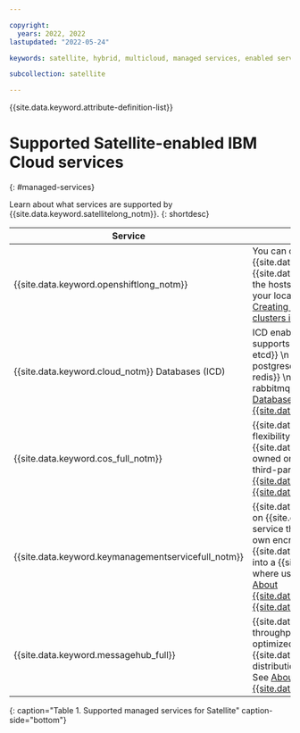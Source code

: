 ```yaml
---

copyright:
  years: 2022, 2022
lastupdated: "2022-05-24"

keywords: satellite, hybrid, multicloud, managed services, enabled service, satellite-enabled

subcollection: satellite

---
```


{{site.data.keyword.attribute-definition-list}}


# Supported Satellite-enabled IBM Cloud services
{: #managed-services}

Learn about what services are supported by {{site.data.keyword.satellitelong_notm}}.
{: shortdesc}

| Service | Description of support |
| ------- | -------------- |
| {{site.data.keyword.openshiftlong_notm}} | You can create {{site.data.keyword.openshiftlong_notm}} clusters in a {{site.data.keyword.satelliteshort}} location, and use the hosts of your own infrastructure that you added to your location as the worker nodes for the cluster. See [Creating {{site.data.keyword.redhat_openshift_notm}} clusters in {{site.data.keyword.satelliteshort}}](/docs/openshift?topic=openshift-satellite-clusters). |
| {{site.data.keyword.cloud_notm}} Databases (ICD) | ICD enabled by {{site.data.keyword.satelliteshort}} supports  \n - {{site.data.keyword.databases-for-etcd}} \n - {{site.data.keyword.databases-for-postgresql}} \n -  {{site.data.keyword.databases-for-redis}} \n -  {{site.data.keyword.messages-for-rabbitmq}}. \n  See [{{site.data.keyword.cloud_notm}} Databases (ICD) enabled by {{site.data.keyword.satellitelong_notm}}](/docs/cloud-databases?topic=cloud-databases-satellite-get-started). |
| {{site.data.keyword.cos_full_notm}} | {{site.data.keyword.cos_full_notm}} offers users the flexibility to run a managed {{site.data.keyword.cos_short}} service on client-owned on-premises infrastructure, edge locations or third-party public cloud infrastructure. See [About {{site.data.keyword.cos_short}} for {{site.data.keyword.satelliteshort}}](/docs/cloud-object-storage?topic=cloud-object-storage-about-cos-satellite). |
| {{site.data.keyword.keymanagementservicefull_notm}} | {{site.data.keyword.keymanagementservicefull_notm}} on {{site.data.keyword.satelliteshort}} is a dedicated service that allows users to more fully control their own encryption keys by deploying {{site.data.keyword.keymanagementserviceshort}} into a {{site.data.keyword.satelliteshort}} location where users control their own infrastructure.  See [About {{site.data.keyword.keymanagementserviceshort}} for {{site.data.keyword.satelliteshort}}](/docs/key-protect?topic=key-protect-satellite-about). |
| {{site.data.keyword.messagehub_full}} | {{site.data.keyword.messagehub}} is a high-throughput message bus built with Apache Kafka. It is optimized for event ingestion into {{site.data.keyword.cloud_notm}} and event stream distribution between your services and applications.  See [About {{site.data.keyword.satellitelong_notm}} for {{site.data.keyword.messagehub}}](/docs/EventStreams?topic=EventStreams-satellite_about). |
{: caption="Table 1. Supported managed services for Satellite" caption-side="bottom"}






